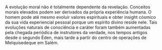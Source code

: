 ﻿A evolução moral não é totalmente dependente da revelação. Conceitos morais elevados podem ser derivados da própria experiência humana. O homem pode até mesmo evoluir valores espirituais e obter insight cósmico da sua vida experiencial pessoal porque um espírito divino reside nele. Tais evoluções naturais de consciência e caráter foram também aumentadas pela chegada periódica de instrutores da verdade, nos tempos antigos desde o segundo Éden, mais tarde a partir do centro de operações de Melquisedeque em Salém.